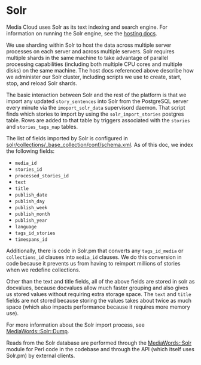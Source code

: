 Solr
====

Media Cloud uses Solr as its text indexing and search engine. For information on running the Solr engine, see the [hosting docs](hosting/solr-hosting.markdown).

We use sharding within Solr to host the data across multiple server processes on each server and across
multiple servers.  Solr requires multiple shards in the same machine to take advantage of parallel processing
capabilities (including both multiple CPU cores and multiple disks) on the same machine.  The host docs referenced
above describe how we administer our Solr cluster, including scripts we use to create, start, stop, and reload
Solr shards.

The basic interaction between Solr and the rest of the platform is that we import any updated `story_sentences` into
Solr from the PostgreSQL server every minute via the `imoport_solr_data` supervisord daemon.  That script finds which
stories to import by using the `solr_import_stories` postgres table.  Rows are added to that table by triggers
associated with the `stories` and `stories_tags_map` tables.

The list of fields imported by Solr is configured in
[solr/collections/_base_collection/conf/schema.xml](../solr/collections/_base_collection/conf/schema.xml).  As of this doc, we index the
following fields:

* `media_id`
* `stories_id`
* `processed_stories_id`
* `text`
* `title`
* `publish_date`
* `publish_day`
* `publish_week`
* `publish_month`
* `publish_year`
* `language`
* `tags_id_stories`
* `timespans_id`

Additionally, there is code in Solr.pm that converts any `tags_id_media` or `collections_id` clauses into `media_id`
clauses.  We do this conversion in code because it prevents us from having to reimport millions of stories when we
redefine collections.

Other than the text and title fields, all of the above fields are stored in solr as docvalues, because docvalues 
allow much faster grouping and also gives us stored values without requiring extra storage space.  The `text` and
`title` fields are not stored because storing the values takes about twice as much space (which also impacts
performance because it requires more memory use).

For more information about the Solr import process, see [MediaWords::Solr::Dump](lib/MediaWords/Solr/Dump.pm).

Reads from the Solr database are performed through the [MediaWords::Solr](lib/MediaWords/Solr.pm) module for Perl code
in the codebase and through the API (which itself uses Solr.pm) by external clients.
